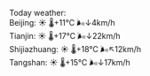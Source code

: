 Today weather:  
Beijing: ☀️   🌡️+11°C 🌬️↓4km/h  
Tianjin: ☀️   🌡️+17°C 🌬️↓22km/h  
Shijiazhuang: ☀️   🌡️+18°C 🌬️↖12km/h  
Tangshan: ☀️   🌡️+15°C 🌬️↓17km/h  
